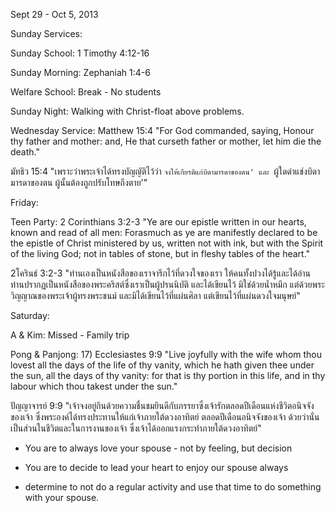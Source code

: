 Sept 29 - Oct 5, 2013

Sunday Services:

 Sunday School: 1 Timothy 4:12-16

 Sunday Morning: Zephaniah 1:4-6 

 Welfare School: Break - No students

 Sunday Night: Walking with Christ-float above problems.

Wednesday Service: Matthew 15:4 "For God commanded, saying, Honour thy father and mother: and, He that curseth father or mother, let him die the death."

มัทธิว 15:4 "เพราะว่าพระเจ้าได้ทรงบัญญัติไว้ว่า `จงให้เกียรติแก่บิดามารดาของตน' และ `ผู้ใดด่าแช่งบิดามารดาของตน ผู้นั้นต้องถูกปรับโทษถึงตาย'"

Friday:

 Teen Party: 2 Corinthians 3:2-3 "Ye are our epistle written in our hearts, known and read of all men: Forasmuch as ye are manifestly declared to be the epistle of Christ ministered by us, written not with ink, but with the Spirit of the living God; not in tables of stone, but in fleshy tables of the heart."

2โครินธ์ 3:2-3 "ท่านเองเป็นหนังสือของเราจารึกไว้ที่ดวงใจของเรา ให้คนทั้งปวงได้รู้และได้อ่าน ท่านปรากฏเป็นหนังสือของพระคริสต์ซึ่งเราเป็นผู้ปรนนิบัติ และได้เขียนไว้ มิใช่ด้วยน้ำหมึก แต่ด้วยพระวิญญาณของพระเจ้าผู้ทรงพระชนม์ และมิได้เขียนไว้ที่แผ่นศิลา แต่เขียนไว้ที่แผ่นดวงใจมนุษย์"

Saturday:

 A & Kim: Missed - Family trip

 Pong & Panjong: 17) Ecclesiastes 9:9 "Live joyfully with the wife whom thou lovest all the days of the life of thy vanity, which he hath given thee under the sun, all the days of thy vanity: for that is thy portion in this life, and in thy labour which thou takest under the sun."

ปัญญาจารย์ 9:9 "เจ้าจงอยู่กินด้วยความชื่นชมยินดีกับภรรยาซึ่งเจ้ารักตลอดปีเดือนแห่งชีวิตอนิจจังของเจ้า ซึ่งพระองค์ได้ทรงประทานให้แก่เจ้าภายใต้ดวงอาทิตย์ ตลอดปีเดือนอนิจจังของเจ้า ด้วยว่านั่นเป็นส่วนในชีวิตและในการงานของเจ้า ซึ่งเจ้าได้ออกแรงกระทำภายใต้ดวงอาทิตย์"

 - You are to always love your spouse - not by feeling, but decision

 - You are to decide to lead your heart to enjoy our spouse always

 - determine to not do a regular activity and use that time to do something with your spouse.